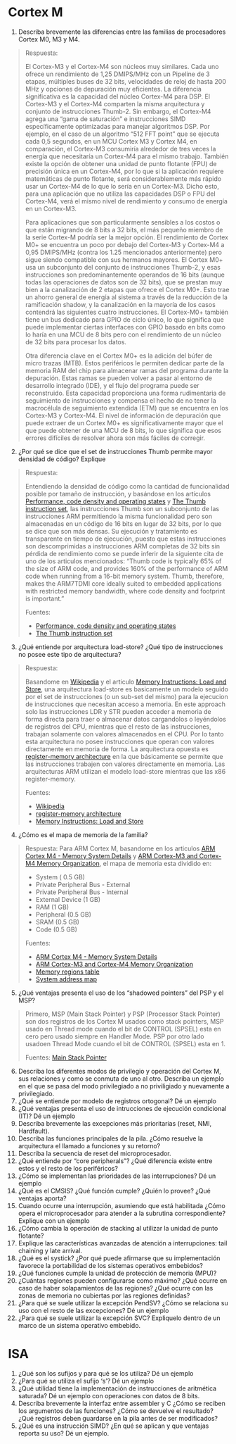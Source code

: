 
# Cortex M

1. Describa brevemente las diferencias entre las familias de procesadores Cortex M0, M3 y
M4.

> 
> Respuesta:
> 
> El Cortex-M3 y el Cortex-M4 son núcleos muy similares. Cada uno ofrece un rendimiento de 1,25 DMIPS/MHz con un Pipeline de 3 etapas, múltiples buses de 32 bits, velocidades de reloj de hasta 200 MHz y opciones de depuración muy eficientes. La diferencia significativa es la capacidad del núcleo Cortex-M4 para DSP. El Cortex-M3 y el Cortex-M4 comparten la
misma arquitectura y conjunto de instrucciones Thumb-2. Sin embargo, el Cortex-M4 agrega una “gama de saturación” e instrucciones SIMD específicamente optimizadas para manejar algoritmos DSP. Por ejemplo, en el caso de un algoritmo “512 FFT point” que se ejecuta cada 0,5 segundos, en un MCU Cortex M3 y Cortex M4, en comparación, el Cortex-M3 consumiría alrededor de tres veces la energía que necesitaría un Cortex-M4 para el mismo trabajo. También existe la opción de obtener una unidad de punto flotante (FPU) de precisión única en un Cortex-M4, por lo que si la aplicación requiere matemáticas de punto flotante, será considerablemente más rápido usar un Cortex-M4 de lo que lo sería en un Cortex-M3. Dicho esto, para una aplicación que no utiliza las capacidades DSP o FPU del Cortex-M4, verá el mismo nivel de rendimiento y consumo de energía en un Cortex-M3. 
> 
> Para aplicaciones que son particularmente sensibles a los costos o que están migrando de 8 bits a 32 bits, el más pequeño miembro de la serie Cortex-M podría ser la mejor opción. El rendimiento de Cortex M0+ se encuentra un poco por debajo del Cortex-M3 y Cortex-M4 a 0,95 DMIPS/MHz (contra los 1.25 mencionados anteriormente) pero sigue siendo compatible con sus hermanos mayores. El Cortex M0+ usa un subconjunto del conjunto de instrucciones Thumb-2, y esas instrucciones son predominantemente operandos de 16 bits (aunque todas las operaciones de datos son de 32 bits), que se prestan muy bien a la canalización de 2 etapas que ofrece el Cortex M0+. Esto trae un ahorro general de energía al sistema a través de la reducción de la ramificación shadow, y la canalización en la mayoría de los casos contendrá las siguientes cuatro instrucciones. El Cortex-M0+ también tiene un bus dedicado para GPIO de ciclo único, lo que significa que puede implementar ciertas interfaces con GPIO basado en bits como lo haría en una MCU de 8 bits pero con el rendimiento de un núcleo de 32 bits para procesar los datos.
> 
> Otra diferencia clave en el Cortex M0+ es la adición del búfer de micro trazas (MTB). Estos periféricos le permiten dedicar parte de la memoria RAM del chip para almacenar ramas del programa durante la depuración. Estas ramas se pueden volver a pasar al entorno de desarrollo integrado (IDE), y el flujo del programa  puede ser reconstruido. Esta capacidad proporciona una forma rudimentaria de seguimiento de instrucciones y compensa el hecho de no tener la macrocélula de seguimiento extendida (ETM) que se encuentra en los Cortex-M3 y Cortex-M4. El nivel de información de depuración que puede extraer de un Cortex M0+ es significativamente mayor que el que puede obtener de una MCU de 8 bits, lo que significa que esos errores difíciles de resolver ahora son más fáciles de corregir.
> 

2. ¿Por qué se dice que el set de instrucciones Thumb permite mayor densidad de código?
Explique

> 
> Respuesta:
> 
> Entendiendo la densidad de código como la cantidad de funcionalidad posible por tamaño de instrucción, y basándose en los artículos [Performance, code density and operating states](https://developer.arm.com/documentation/dvi0027/b/arm7tdmi/performance--code-density-and-operating-states) y [The Thumb instruction set](https://developer.arm.com/documentation/ddi0210/c/CACBCAAE), las instrucciones Thumb son un subconjunto de las instrucciones ARM permitiendo la misma funcionalidad pero son almacenadas en un código de 16 bits en lugar de 32 bits, por lo que se dice que son más densas. Su ejecución y tratamiento es transparente en tiempo de ejecución, puesto que estas instrucciones son descomprimidas a instrucciones ARM completas de 32 bits sin pérdida de rendimiento como se puede inferir de la siguiente cita de uno de los articulos mencionados: “Thumb code is typically 65% of the size of ARM code, and provides 160% of the performance of ARM code when running from a 16-bit memory system. Thumb, therefore, makes the ARM7TDMI core ideally suited to embedded applications with restricted memory bandwidth, where code density and footprint is important.”
> 
> Fuentes:
> - [Performance, code density and operating states](https://developer.arm.com/documentation/dvi0027/b/arm7tdmi/performance--code-density-and-operating-states)
> - [The Thumb instruction set](https://developer.arm.com/documentation/ddi0210/c/CACBCAAE)
> 

3. ¿Qué entiende por arquitectura load-store? ¿Qué tipo de instrucciones no posee este
tipo de arquitectura?

> 
> Respuesta:
> 
> Basandome en [Wikipedia](https://en.wikipedia.org/wiki/Load%E2%80%93store_architecture) y el articulo [Memory Instructions: Load and Store](https://azeria-labs.com/memory-instructions-load-and-store-part-4/), una arquitectura load-store es basicamente un modelo seguido por el set de instrucciones (o un sub-set del mismo) para la ejecucion de instrucciones que necesitan acceso a memoria. En este approach solo las instrucciones LDR y STR pueden acceder a memoria de forma directa para traer o almacenar datos cargandolos o leyéndolos de registros del CPU, mientras que el resto de las instrucciones, trabajan solamente con valores almacenados en el CPU. Por lo tanto esta arquitectura no posee instrucciones que operan con valores directamente en memoria de forma.
> La arquitectura opuesta es [register-memory architecture](https://en.wikipedia.org/wiki/Register-memory_architecture) en la que básicamente se permite que las instrucciones trabajen con valores directamente en memoria. 
> Las arquitecturas ARM utilizan el modelo load-store mientras que las x86 register-memory.
> 
> Fuentes:
> - [Wikipedia](https://en.wikipedia.org/wiki/Load%E2%80%93store_architecture)
> - [register-memory architecture](https://en.wikipedia.org/wiki/Register-memory_architecture)
> - [Memory Instructions: Load and Store](https://azeria-labs.com/memory-instructions-load-and-store-part-4/)

4. ¿Cómo es el mapa de memoria de la familia?

> 
> Respuesta: 
> Para ARM Cortex M, basandome en los articulos [ARM Cortex M4 - Memory System Details](https://bravokeyl.com/arm-cortex-m4-memory-system/) y [ARM Cortex-M3 and Cortex-M4 Memory Organization](http://download.mikroe.com/documents/compilers/mikroc/arm/help/memory_organization.htm), el mapa de memoria esta dividido en:
> - System ( 0.5 GB)
> - Private Peripheral Bus - External
> - Private Peripheral Bus - Internal
> - External Device (1 GB)
> - RAM (1 GB)
> - Peripheral (0.5 GB)
> - SRAM (0.5 GB)
> - Code (0.5 GB)
> 
> 
> Fuentes:
> - [ARM Cortex M4 - Memory System Details](https://bravokeyl.com/arm-cortex-m4-memory-system/) 
> - [ARM Cortex-M3 and Cortex-M4 Memory Organization](http://download.mikroe.com/documents/compilers/mikroc/arm/help/memory_organization.htm)
> - [Memory regions table](https://developer.arm.com/documentation/100166/0001/Programmers-Model/Processor-memory-model/Memory-regions-table)
> - [System address map](https://developer.arm.com/documentation/ddi0439/b/Programmers-Model/System-address-map)
> 

5. ¿Qué ventajas presenta el uso de los “shadowed pointers” del PSP y el MSP?

> Primero, MSP (Main Stack Pointer) y PSP (Processor Stack Pointer) son dos registros de los Cortex M usados como stack pointers, MSP usado en Thread mode cuando el bit de CONTROL (SPSEL) esta en cero pero usado siempre en Handler Mode. PSP por otro lado usadoen Thread Mode cuando el bit de CONTROL (SPSEL) esta en 1.
>  
> Fuentes:
> [Main Stack Pointer](https://www.sciencedirect.com/topics/engineering/main-stack-pointer)
>  


6. Describa los diferentes modos de privilegio y operación del Cortex M, sus relaciones y
como se conmuta de uno al otro. Describa un ejemplo en el que se pasa del modo
privilegiado a no priviligiado y nuevamente a privilegiado.
7. ¿Qué se entiende por modelo de registros ortogonal? Dé un ejemplo
8. ¿Qué ventajas presenta el uso de intrucciones de ejecución condicional (IT)? Dé un
ejemplo
9. Describa brevemente las excepciones más prioritarias (reset, NMI, Hardfault).
10. Describa las funciones principales de la pila. ¿Cómo resuelve la arquitectura el llamado
a funciones y su retorno?
11. Describa la secuencia de reset del microprocesador.
12. ¿Qué entiende por “core peripherals”? ¿Qué diferencia existe entre estos y el resto de
los periféricos?
13. ¿Cómo se implementan las prioridades de las interrupciones? Dé un ejemplo
14. ¿Qué es el CMSIS? ¿Qué función cumple? ¿Quién lo provee? ¿Qué ventajas aporta?
15. Cuando ocurre una interrupción, asumiendo que está habilitada ¿Cómo opera el
microprocesador para atender a la subrutina correspondiente? Explique con un ejemplo
17. ¿Cómo cambia la operación de stacking al utilizar la unidad de punto flotante?
16. Explique las características avanzadas de atención a interrupciones: tail chaining y late
arrival.
17. ¿Qué es el systick? ¿Por qué puede afirmarse que su implementación favorece la
portabilidad de los sistemas operativos embebidos?
18. ¿Qué funciones cumple la unidad de protección de memoria (MPU)?
19. ¿Cuántas regiones pueden configurarse como máximo? ¿Qué ocurre en caso de haber
solapamientos de las regiones? ¿Qué ocurre con las zonas de memoria no cubiertas por las
regiones definidas?
20. ¿Para qué se suele utilizar la excepción PendSV? ¿Cómo se relaciona su uso con el resto
de las excepciones? Dé un ejemplo
21. ¿Para qué se suele utilizar la excepción SVC? Expliquelo dentro de un marco de un
sistema operativo embebido.

# ISA

1. ¿Qué son los sufijos y para qué se los utiliza? Dé un ejemplo
2. ¿Para qué se utiliza el sufijo ‘s’? Dé un ejemplo
3. ¿Qué utilidad tiene la implementación de instrucciones de aritmética saturada? Dé un
ejemplo con operaciones con datos de 8 bits.
4. Describa brevemente la interfaz entre assembler y C ¿Cómo se reciben los argumentos
de las funciones? ¿Cómo se devuelve el resultado? ¿Qué registros deben guardarse en la
pila antes de ser modificados?
5. ¿Qué es una instrucción SIMD? ¿En qué se aplican y que ventajas reporta su uso? Dé un
ejemplo.
